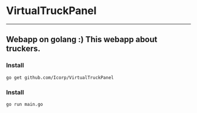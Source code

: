 # VirtualTruckPanel
---
__Webapp on golang :)__
This webapp about truckers.
---

### Install

```
go get github.com/Icorp/VirtualTruckPanel
```

### Install

```
go run main.go
```
